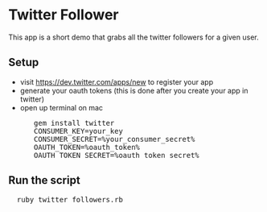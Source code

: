Twitter Follower
================
This app is a short demo that grabs all the twitter followers for a given user.


Setup
---------------

* visit https://dev.twitter.com/apps/new to register your app
* generate your oauth tokens (this is done after you create your app in twitter)
* open up terminal on mac

<pre>
      gem install twitter
      CONSUMER_KEY=your_key
      CONSUMER_SECRET=%your_consumer_secret%
      OAUTH_TOKEN=%oauth_token%
      OAUTH_TOKEN_SECRET=%oauth_token_secret%
</pre>

Run the script
-----------

<pre>
  ruby twitter_followers.rb
</pre>
